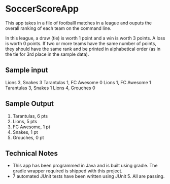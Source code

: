 # SoccerScoreApp

This app takes in a file of footballl matches in a league and ouputs the overall ranking of each team on the command line.

In this league, a draw (tie) is worth 1 point and a win is worth 3 points. A loss is worth 0 points.
If two or more teams have the same number of points, they should have the same rank and be
printed in alphabetical order (as in the tie for 3rd place in the sample data).

## Sample input
Lions 3, Snakes 3
Tarantulas 1, FC Awesome 0
Lions 1, FC Awesome 1
Tarantulas 3, Snakes 1
Lions 4, Grouches 0

## Sample Output
1. Tarantulas, 6 pts
2. Lions, 5 pts
3. FC Awesome, 1 pt
3. Snakes, 1 pt
5. Grouches, 0 pt

## Technical Notes
- This app has been programmed in Java and is built using gradle. The gradle wrapper required is shipped with this project.
- 7 automated JUnit tests have been written using JUnit 5. All are passing.
